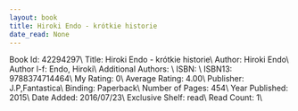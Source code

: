 ```yaml
---
layout: book
title: Hiroki Endo - krótkie historie
date_read: None
---
```


Book Id: 42294297\ 
Title: Hiroki Endo - krótkie historie\ 
Author: Hiroki Endo\ 
Author l-f: Endo, Hiroki\ 
Additional Authors: \ 
ISBN: \ 
ISBN13: 9788374714464\ 
My Rating: 0\ 
Average Rating: 4.00\ 
Publisher: J.P,Fantastica\ 
Binding: Paperback\ 
Number of Pages: 454\ 
Year Published: 2015\ 
Date Added: 2016/07/23\ 
Exclusive Shelf: read\ 
Read Count: 1\ 

